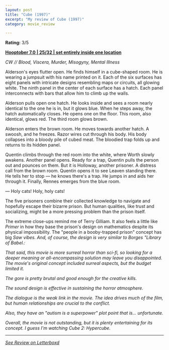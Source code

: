 ```yaml
---
layout: post
title: "Cube (1997)"
excerpt: "My review of Cube (1997)"
category: movie_review

---
```


**Rating:** 3/5

<b><a href="">Hooptober 7.0 | 25/32 | set entirely inside one location</a></b>

<i>CW // Blood, Viscera, Murder, Misogyny, Mental Illness</i>

Alderson's eyes flutter open. He finds himself in a cube-shaped room. He is wearing a jumpsuit with his name printed on it. Each of the six surfaces has eight panels with intricate designs resembling maps or circuits, all glowing white. The ninth panel in the center of each surface has a hatch. Each panel interconnects with bars that allow him to climb up the walls.

Alderson pulls open one hatch. He looks inside and sees a room nearly identical to the one he is in, but it glows blue. When he steps away, the hatch automatically closes. He opens one on the floor. This room, also identical, glows red. The third room glows brown.

Alderson enters the brown room. He moves towards another hatch. A swoosh, and he freezes. Razor wires cut through his body. His body collapses into a bloody pile of cubed meat. The bloodied trap folds up and returns to its hidden panel.

Quentin climbs through the red room into the white, where Worth slowly awakens. Another panel opens. Ready for a trap, Quentin pulls the person out and pounces on them. But it is Holloway, another prisoner. A distress call from the brown room. Quentin opens it to see Leaven standing there. He tells her to stop — he knows there's a trap. He jumps in and aids her through it. Finally, Rennes emerges from the blue room.

— Holy cats! Holy, holy cats!

The five prisoners combine their collected knowledge to navigate and hopefully escape their bizarre prison. But human qualities, like trust and socializing, might be a more pressing problem than the prison itself.

The extreme close-ups remind me of Terry Gilliam. It also feels a little like <i>Primer</i> in how they base the prison's design on mathematics despite its physical impossibility. The "people in a booby-trapped prison" concept has big <i>Saw vibes. And, of course, the design is very similar to Borges "Library of Babel.:

That said, this movie is more surreal horror than sci-fi, so looking for a deeper meaning or all-encompassing solution may leave you disappointed. The movie's original concept included surreal aspects, but the budget limited it.

The gore is pretty brutal and good enough for the creative kills.

The sound design is effective in sustaining the horror atmosphere.

The dialogue is the weak link in the movie. The idea drives much of the film, but human relationships are crucial to the conflict.

Also, they have an "autism is a superpower" plot point that is… unfortunate.

Overall, the movie is not outstanding, but it is plenty entertaining for its concept. I guess I'm watching <i>Cube 2: Hypercube</i>.

<hr>

[See Review on Letterboxd](https://boxd.it/5VnJXV)
